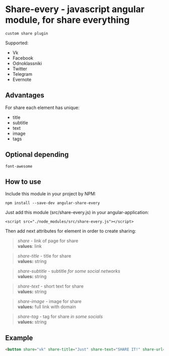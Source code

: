 # Share-every - javascript angular module, for share everything
``custom share plugin``

Supported:

-  Vk
-  Facebook
-  Odnoklassniki
-  Twitter
-  Telegram
-  Evernote

## Advantages
For share each element has unique:
- title
- subtitle
- text
- image
- tags

## Optional depending
``font-awesome``

## How to use
Include this module in your project by NPM:

``npm install --save-dev angular-share-every``

Just add this module (src/share-every.js) in your angular-application:

``<script src="./node_modules/src/share-every.js"></script>``

Then add next attributes for element in order to create sharing:

> *share* - link of page for share  
**values**: link

> *share-title* - title for share  
**values:** string

> *share-subtitle* - subtitle _for some social networks_  
**values:** string

> *share-text* - short text for share  
**values:** string

> *share-image* - image for share  
**values:** full link with domain

> *share-tag* - tag for share _in some socials_  
**values:** string


## Example

```Html
<button share="vk" share-title="Just" share-text="SHARE IT!" share-url="https://github.com/dslpp056193/share-everithing">Share!</button>
```
